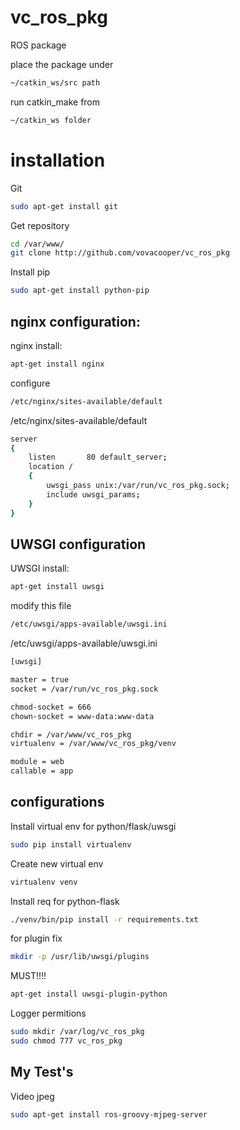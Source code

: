 vc_ros_pkg
==========

ROS package


place the package under 
```Bash
~/catkin_ws/src path
```
run catkin_make from 
```Bash
~/catkin_ws folder
```



installation
===========

Git
```Bash
sudo apt-get install git
```

Get repository
```Bash
cd /var/www/
git clone http://github.com/vovacooper/vc_ros_pkg
```

Install pip
```Bash
sudo apt-get install python-pip
```


nginx configuration:
-------------------

nginx install:
```Bash
apt-get install nginx
```
configure
```Bash
/etc/nginx/sites-available/default
```
/etc/nginx/sites-available/default
```Bash
server
{
    listen       80 default_server;
    location /
    {
        uwsgi_pass unix:/var/run/vc_ros_pkg.sock;
        include uwsgi_params;
    }
}
```
UWSGI configuration
-------------------

UWSGI install:
```Bash
apt-get install uwsgi
```
modify this file
```Bash
/etc/uwsgi/apps-available/uwsgi.ini
```
/etc/uwsgi/apps-available/uwsgi.ini
```Bash
[uwsgi]

master = true
socket = /var/run/vc_ros_pkg.sock

chmod-socket = 666
chown-socket = www-data:www-data

chdir = /var/www/vc_ros_pkg
virtualenv = /var/www/vc_ros_pkg/venv

module = web
callable = app
```

configurations
-------------------

Install virtual env for python/flask/uwsgi
```Bash
sudo pip install virtualenv
```

Create new virtual env
```Bash
virtualenv venv
```

Install req for python-flask
```Bash
./venv/bin/pip install -r requirements.txt
```

for plugin fix
```Bash
mkdir -p /usr/lib/uwsgi/plugins
```
MUST!!!!
```Bash
apt-get install uwsgi-plugin-python
```

Logger permitions
```Bash
sudo mkdir /var/log/vc_ros_pkg
sudo chmod 777 vc_ros_pkg
```

My Test's
-------------------
Video jpeg
```Bash
sudo apt-get install ros-groovy-mjpeg-server
```

